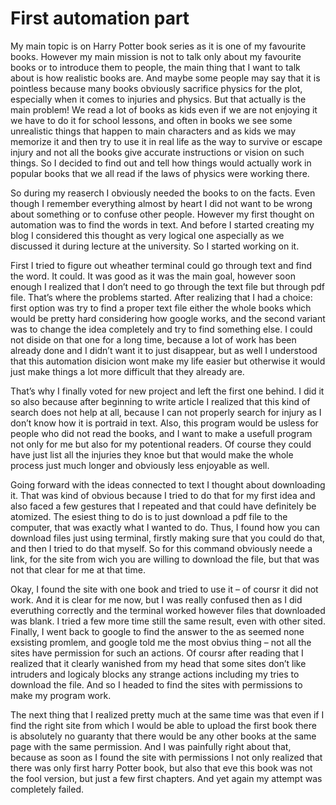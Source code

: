 # First automation part

My main topic is on Harry Potter book series as it is one of my favourite books. However my main mission is not to talk only about my favourite books or to introduce them to people, the main thing that I want to talk about is how realistic books are. And maybe some people may say that it is pointless because many books obviously sacrifice physics for the plot, especially when it comes to injuries and physics. But that actually is the main problem! We read a lot of books as kids even if we are not enjoying it we have to do it for school lessons, and often in books we see some unrealistic things that happen to main characters and as kids we may memorize it and then try to use it in real life as the way to survive or escape injury and not all the books give accurate instructions or vision on such things. So I decided to find out and tell how things would actually work in popular books that we all read if the laws of physics were working there. 

So during my reaserch I obviously needed the books to on the facts. Even though I remember everything almost by heart I did not want to be wrong about something or to confuse other people. However my first thought on automation was  to find the words in text. And before I started creating my blog I considered this thought as very logical one aspecially as we discussed it during lecture at the university. So I started working on it.

First I tried to figure out wheather terminal could go through text and find the word. It could. It was good as it was the main goal, however soon enough I realized that I don’t need to go through the text file but through pdf file. That’s where the problems started. After realizing that I had a choice: first option was try to find a proper text file either the whole books which would be pretty hard considering how google works, and the second variant was to change the idea completely and try to find something else. I could not diside on that one for a long time, because a lot of work has been already done and I didn’t want it to just disappear, but as well I understood that this automation disicion wont make my life easier but otherwise it would just make things a lot more difficult that they already are. 

That’s why I finally voted for new project and left the first one behind. I did it so also because after beginning to write article I realized that this kind of search does not help at all, because I can not properly search for injury as I don’t know how it is portraid in text. Also, this program would be usless for people who did not read the books, and I want to make a usefull program not only for me but also for my potentional readers. Of course they could have just list all the injuries they knoe but that would make the whole process just much longer and obviously less enjoyable as well.

Going forward with the ideas connected to text I thought about downloading it. That was kind of obvious because I tried to do that for my first idea and also faced a few gestures that I repeated and that could have definitely be atomized. The esiest thing to do is to just download a pdf file to the computer, that was exactly what I wanted to do. Thus, I found how you can download files just using terminal, firstly making sure that you could do that, and then I tried to do that myself. So for this command obviously neede a link, for the site from wich you are willing to download the file, but that was not that clear for me at that time. 

Okay, I found the site with one book and tried to use it – of coursr it did not work. And it is clear for me now, but I was really confused then as I did everuthing correctly and the terminal worked however files that downloaded was blank. I tried a few more time still the same result, even with other sited. Finally, I went back to google to find the answer to the as seemed none exsisting promlem, and google told me the most obvius thing – not all the sites have permission for such an actions. Of coursr after reading that I realized that it clearly wanished from my head that some sites don’t like intruders and logicaly blocks any strange actions including my tries to download the file. And so I headed to find the sites with permissions to make my program work.

The next thing that I realized pretty much at the same time was that even if I find the right site from which I would be able to upload the first book there is absolutely no guaranty that there would be any other books at the same page with the same permission. And I was painfully right about that, because as soon as I found the site with permissions I not only realized that there was only first harry Potter book, but also that eve this book was not the fool version, but just a few first chapters. And yet again my attempt was completely failed.
